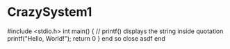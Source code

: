 # CrazySystem1
#include <stdio.h>
int main() {
   // printf() displays the string inside quotation
   printf("Hello, World!");
   return 0
}
end so close
asdf
end
